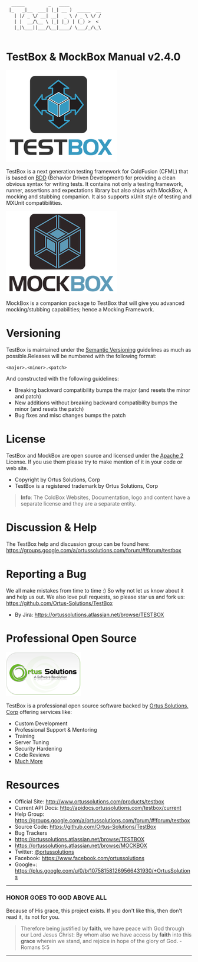 ```
  _____         _   ____            
 |_   _|__  ___| |_| __ )  _____  __
   | |/ _ \/ __| __|  _ \ / _ \ \/ /
   | |  __/\__ \ |_| |_) | (_) >  < 
   |_|\___||___/\__|____/ \___/_/\_\
                                                                                                                     
```

# TestBox & MockBox Manual v2.4.0

![TestBox](images/TestBoxLogo300.png)

TestBox is a next generation testing framework for ColdFusion (CFML) that is based on [BDD](http://en.wikipedia.org/wiki/Behavior-driven_development) (Behavior Driven Development) for providing a clean obvious syntax for writing tests. It contains not only a testing framework, runner, assertions and expectations library but also ships with MockBox, A mocking and stubbing companion. It also supports xUnit style of testing and MXUnit compatibilities.

![MockBox](images/MockBox_300.png)

MockBox is a companion package to TestBox that will give you advanced mocking/stubbing capabilities; hence a Mocking Framework.


# Versioning
TestBox is maintained under the [Semantic Versioning](http://semver.org) guidelines as much as possible.Releases will be numbered with the following format:

```
<major>.<minor>.<patch>
```

And constructed with the following guidelines:

* Breaking backward compatibility bumps the major (and resets the minor and patch)
* New additions without breaking backward compatibility bumps the minor (and resets the patch)
* Bug fixes and misc changes bumps the patch


# License
TestBox and MockBox are open source and licensed under the [Apache 2](http://www.apache.org/licenses/LICENSE-2.0.html) License.  If you use them
please try to make mention of it in your code or web site.

* Copyright by Ortus Solutions, Corp
* TestBox is a registered trademark by Ortus Solutions, Corp


>**Info**: The ColdBox Websites, Documentation, logo and content have a separate license and they are a separate entity.

# Discussion & Help
The TestBox help and discussion group can be found here: https://groups.google.com/a/ortussolutions.com/forum/#!forum/testbox

# Reporting a Bug
We all make mistakes from time to time :) So why not let us know about it and help us out.  We also love pull requests, so please star us and fork us: https://github.com/Ortus-Solutions/TestBox
* By Jira: https://ortussolutions.atlassian.net/browse/TESTBOX

# Professional Open Source
![Ortus Solutions, Corp](images/ortussolutions_button.png)

TestBox is a professional open source software backed by [Ortus Solutions, Corp](http://www.ortussolutions.com/products/testbox) offering services like:
* Custom Development
* Professional Support & Mentoring
* Training
* Server Tuning
* Security Hardening
* Code Reviews
* [Much More](http://www.ortussolutions.com/services)

# Resources
* Official Site: http://www.ortussolutions.com/products/testbox
* Current API Docs: http://apidocs.ortussolutions.com/testbox/current
* Help Group: https://groups.google.com/a/ortussolutions.com/forum/#!forum/testbox
* Source Code: https://github.com/Ortus-Solutions/TestBox
* Bug Trackers
 * https://ortussolutions.atlassian.net/browse/TESTBOX
 * https://ortussolutions.atlassian.net/browse/MOCKBOX
* Twitter: [@ortussolutions](http://www.twitter.com/ortussolutions)
* Facebook: https://www.facebook.com/ortussolutions
* Google+: https://plus.google.com/u/0/b/107581581269566431930/+OrtusSolutions


---

### HONOR GOES TO GOD ABOVE ALL
Because of His grace, this project exists. If you don't like this, then don't read it, its not for you.


> Therefore being justified by **faith**, we have peace with God through our Lord Jesus Christ:
By whom also we have access by **faith** into this **grace** wherein we stand, and rejoice in hope of the glory of God. - Romans 5:5

---






